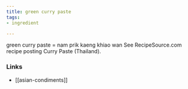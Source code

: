 ```yaml
---
title: green curry paste
tags:
- ingredient

---
```

green curry paste = nam prik kaeng khiao wan See RecipeSource.com recipe posting Curry Paste (Thailand).

### Links

* [[asian-condiments]]
